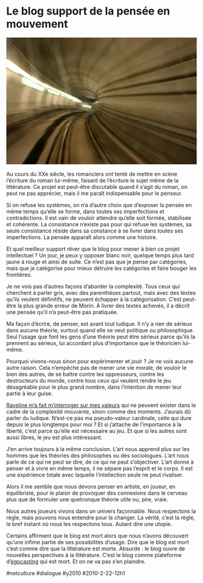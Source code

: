 # Le blog support de la pensée en mouvement

![](_i/3121109544_994525d3511.webp)

Au cours du XXe siècle, les romanciers ont tenté de mettre en scène l’écriture du roman lui-même, faisant de l’écriture le sujet même de la littérature. Ce projet est peut-être discutable quand il s’agit du roman, on peut ne pas apprécier, mais il me paraît indispensable pour le penseur.

Si on refuse les systèmes, on n’a d’autre choix que d’exposer la pensée en même temps qu’elle se forme, dans toutes ses imperfections et contradictions. Il est vain de vouloir attendre qu’elle soit formée, stabilisée et cohérente. La consistance n’existe pas pour qui refuse les systèmes, sa seule consistance réside dans sa constance à se livrer dans toutes ses imperfections. La pensée apparaît alors comme une histoire.

Et quel meilleur support rêver que le blog pour mener à bien ce projet intellectuel ? Un jour, je peux y opposer blanc noir, quelque temps plus tard jaune à rouge et ainsi de suite. Ce n’est pas que je pense par catégories, mais que je catégorise pour mieux détruire les catégories et faire bouger les frontières.

Je ne vois pas d’autres façons d’aborder la complexité. Tous ceux qui cherchent à parler gris, avec des parenthèses partout, mais avec des textes qu’ils veulent définitifs, ne peuvent échapper à la catégorisation. C’est peut-être la plus grande erreur de Morin. À livrer des textes achevés, il a décrit une pensée qu’il n’a peut-être pas pratiquée.

Ma façon d’écrire, de penser, est avant tout ludique. Il n’y a rien de sérieux dans aucune théorie, surtout quand elle se veut politique ou philosophique. Seul l’usage que font les gens d’une théorie peut être sérieux parce qu’ils la prennent au sérieux, lui accordant plus d’importance que le théoricien lui-même.

Pourquoi vivons-nous sinon pour expérimenter et jouir ? Je ne vois aucune autre raison. Cela n’empêche pas de mener une vie morale, de vouloir le bien des autres, de se battre contre les oppresseurs, contre les destructeurs du monde, contre tous ceux qui veulent rendre le jeu désagréable pour le plus grand nombre, dans l’intention de mener leur partie à leur guise.

[Raveline m’a fait m’interroger sur mes valeurs](suis-je-apolitique.md) qui ne peuvent exister dans le cadre de la complexité mouvante, sinon comme des moments. J’aurais dû parler du ludique. N’est-ce pas ma pseudo-valeur cardinale, celle qui dure depuis le plus longtemps pour moi ? Et si j’attache de l’importance à la liberté, c’est parce qu’elle est nécessaire au jeu. Et que si les autres sont aussi libres, le jeu est plus intéressant.

J’en arrive toujours à la même conclusion. L’art nous apprend plus sur les hommes que les théories des philosophes ou des sociologues. L’art nous parle de ce qui ne peut se dire, de ce qui ne peut s’objectiver. L’art donne à penser et à vivre en même temps, il ne sépare pas l’esprit et le corps. Il est une expérience totale avec laquelle l’intellection seule ne peut rivaliser.

Alors il me semble que nous devons penser en artiste, en joueur, en équilibriste, pour le plaisir de provoquer des connexions dans le cerveau plus que de formuler une quelconque théorie utile ou, pire, vraie.

Nous autres joueurs vivons dans un univers façonnable. Nous respectons la règle, mais pouvons nous entendre pour la changer. La vérité, c’est la règle, le bref instant où nous les respectons tous. Autant dire une utopie.

Certains affirment que le blog est mort alors que nous n’avons découvert qu’une infime partie de ses possibilités d’usage. Dire que le blog est mort c’est comme dire que la littérature est morte. Absurde : le blog ouvre de nouvelles perspectives à la littérature. C’est le blog comme plateforme d’[egocasting](http://theoriedestendances.com/2010/02/18/entrevues-avec-les-medias/) qui est mort. Et on ne va pas s’en plaindre.

#netculture #dialogue #y2010 #2010-2-22-12h1

